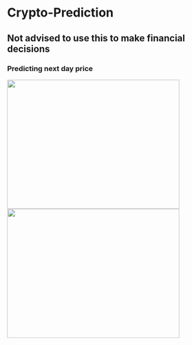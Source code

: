 # Crypto-Prediction
## Not advised to use this to make financial decisions

### Predicting next day price

<img height = 300 width = 400 src = "https://user-images.githubusercontent.com/63549695/148491420-1fb1aede-4620-4ba9-a330-c44f9c38d08b.png"> <img height = 300 width = 400 src = "https://user-images.githubusercontent.com/63549695/148491569-38781938-b89f-4834-8323-9fb9d04a42a6.png">
